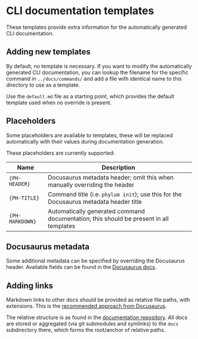 # CLI documentation templates

These templates provide extra information for the automatically generated CLI
documentation.

## Adding new templates

By default, no template is necessary. If you want to modify the automatically
generated CLI documentation, you can lookup the filename for the specific
command in `../docs/commands/` and add a file with identical name to this
directory to use as a template.

Use the `default.md` file as a starting point, which provides the default
template used when no override is present.

## Placeholders

Some placeholders are available to templates, these will be replaced
automatically with their values during documentation generation.

These placeholders are currently supported:

| Name             | Description                                                                            |
| ---------------- | -------------------------------------------------------------------------------------- |
| `{PH-HEADER}`    | Docusaurus metadata header; omit this when manually overriding the header              |
| `{PH-TITLE}`     | Command title (i.e. `phylum init`); use this for the Docusaurus metadata header title  |
| `{PH-MARKDOWN}`  | Automatically generated command documentation; this should be present in all templates |

## Docusaurus metadata

Some additional metadata can be specified by overriding the Docusaurus header.
Available fields can be found in the [Docusaurus docs].

[Docusaurus docs]: https://docusaurus.io/docs/api/plugins/@docusaurus/plugin-content-docs#markdown-front-matter

## Adding links

Markdown links to other docs should be provided as relative file paths, with
extensions. This is the [recommended approach from Docusaurus][docu_links].

The relative structure is as found in the [documentation repository][doc_repo].
All docs are stored or aggregated (via git submodules and symlinks) to the
`docs` subdirectory there, which forms the root/anchor of relative paths.

[docu_links]: https://docusaurus.io/docs/markdown-features/links
[doc_repo]: https://github.com/phylum-dev/documentation

